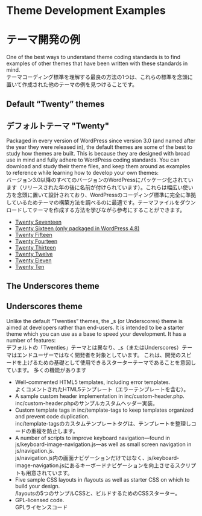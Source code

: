 # Theme Development Examples
# テーマ開発の例

One of the best ways to understand theme coding standards is to find examples of other themes that have been written with these standards in mind.  
テーマコーディング標準を理解する最良の方法の1つは、これらの標準を念頭に置いて作成された他のテーマの例を見つけることです。

## Default “Twenty” themes
## デフォルトテーマ "Twenty"

Packaged in every version of WordPress since version 3.0 (and named after the year they were released in), the default themes are some of the best to study how themes are built. This is because they are designed with broad use in mind and fully adhere to WordPress coding standards. You can download and study their theme files, and keep them around as examples to reference while learning how to develop your own themes:  
バージョン3.0以降のすべてのバージョンのWordPressにパッケージ化されています（リリースされた年の後に名前が付けられています）。これらは幅広い使い方を念頭に置いて設計されており、WordPressのコーディング標準に完全に準拠しているためテーマの構築方法を調べるのに最適です。テーマファイルをダウンロードしてテーマを作成する方法を学びながら参考にすることができます。

- [Twenty Seventeen](https://core.trac.wordpress.org/browser/trunk/src/wp-content/themes/twentyseventeen)
- [Twenty Sixteen (only packaged in WordPress 4.8)](https://core.trac.wordpress.org/browser/trunk/src/wp-content/themes/twentysixteen)
- [Twenty Fifteen](https://core.trac.wordpress.org/browser/trunk/src/wp-content/themes/twentyfifteen)
- [Twenty Fourteen](https://core.trac.wordpress.org/browser/trunk/src/wp-content/themes/twentyfourteen)
- [Twenty Thirteen](https://core.trac.wordpress.org/browser/trunk/src/wp-content/themes/twentythirteen)
- [Twenty Twelve](https://core.trac.wordpress.org/browser/trunk/src/wp-content/themes/twentytwelve)
- [Twenty Eleven](https://core.trac.wordpress.org/browser/trunk/src/wp-content/themes/twentyeleven)
- [Twenty Ten](https://core.trac.wordpress.org/browser/trunk/src/wp-content/themes/twentyten)

## The Underscores theme
## Underscores theme
Unlike the default “Twenties” themes, the _s (or Underscores) theme is aimed at developers rather than end-users. It is intended to be a starter theme which you can use as a base to speed your development. It has a number of features:  
デフォルトの「Twenties」テーマとは異なり、_s（またはUnderscores）テーマはエンドユーザーではなく開発者を対象としています。 これは、開発のスピードを上げるための基礎として使用できるスターターテーマであることを意図しています。 多くの機能があります

- Well-commented HTML5 templates, including error templates.  
よくコメントされたHTML5テンプレート（エラーテンプレートを含む）。
- A sample custom header implementation in inc/custom-header.php.  
inc/custom-header.phpのサンプルカスタムヘッダー実装。
- Custom template tags in inc/template-tags to keep templates organized and prevent code duplication.  
inc/template-tagsのカスタムテンプレートタグは、テンプレートを整理しコードの重複を防止します。
- A number of scripts to improve keyboard navigation—found in js/keyboard-image-navigation.js—as well as small screen navigation in js/navigation.js.  
js/navigation.js内の画面ナビゲーションだけではなく、js/keyboard-image-navigation.jsにあるキーボードナビゲーションを向上させるスクリプトも用意されています。
- Five sample CSS layouts in /layouts as well as starter CSS on which to build your design.  
/layoutsの5つのサンプルCSSと、ビルドするためのCSSスターター。
- GPL-licensed code.  
GPLライセンスコード
